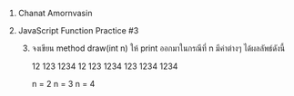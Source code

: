 1. Chanat Amornvasin
2. JavaScript Function Practice #3

    3) จงเขียน method draw(int n) ให้ print ออกมาในกรณีที่ n มีค่าต่างๆ ได้ผลลัพธ์ดังนี้

        12              123                 1234
        12              123                 1234
                        123                 1234
                                            1234
        
        n = 2           n = 3               n = 4